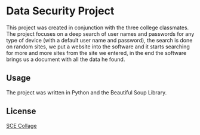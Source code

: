 # Data Security Project

This project was created in conjunction with the three college classmates.
The project focuses on a deep search of user names and passwords for any type of device (with a default user name and password),
the search is done on random sites, we put a website into the software and it starts searching for more and more sites from the site we entered,
in the end the software brings us a document with all the data he found.
## Usage
The project was written in Python and the Beautiful Soup Library.

## License
[SCE Collage](https://www.sce.ac.il/)
